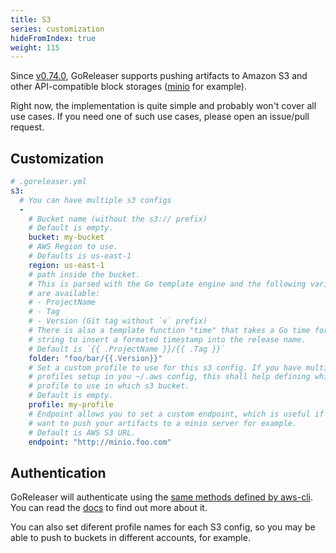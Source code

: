 ```yaml
---
title: S3
series: customization
hideFromIndex: true
weight: 115
---
```


Since [v0.74.0](https://github.com/goreleaser/goreleaser/releases/tag/v0.74.0),
GoReleaser supports pushing artifacts to Amazon S3 and other API-compatible
block storages ([minio][] for example).

[minio]: https://www.minio.io

Right now, the implementation is quite simple and probably won't cover all
use cases. If you need one of such use cases, please open an issue/pull request.

## Customization

```yaml
# .goreleaser.yml
s3:
  # You can have multiple s3 configs
  -
    # Bucket name (without the s3:// prefix)
    # Default is empty.
    bucket: my-bucket
    # AWS Region to use.
    # Defaults is us-east-1
    region: us-east-1
    # path inside the bucket.
    # This is parsed with the Go template engine and the following variables
    # are available:
    # - ProjectName
    # - Tag
    # - Version (Git tag without `v` prefix)
    # There is also a template function "time" that takes a Go time format
    # string to insert a formated timestamp into the release name.
    # Default is `{{ .ProjectName }}/{{ .Tag }}`
    folder: "foo/bar/{{.Version}}"
    # Set a custom profile to use for this s3 config. If you have multiple
    # profiles setup in you ~/.aws config, this shall help defining which
    # profile to use in which s3 bucket.
    # Default is empty.
    profile: my-profile
    # Endpoint allows you to set a custom endpoint, which is useful if you
    # want to push your artifacts to a minio server for example.
    # Default is AWS S3 URL.
    endpoint: "http://minio.foo.com"
```

## Authentication

GoReleaser will authenticate using the [same methods defined by aws-cli][auth].
You can read the [docs][auth] to find out more about it.

You can also set diferent profile names for each S3 config, so you may be able
to push to buckets in different accounts, for example.

[auth]: https://docs.aws.amazon.com/cli/latest/userguide/cli-chap-getting-started.html
